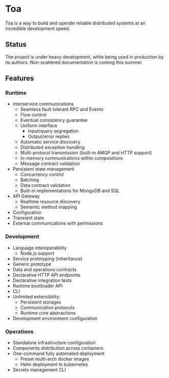 # Toa

Toa is a way to build and operate reliable distributed systems at an incredible development speed.

## Status

The project is under heavy development, while being used in production by its authors.
Non-scattered documentation is coming this summer.

## Features

### Runtime

- Interservice communications
    - Seamless fault tolerant RPC and Events
    - Flow control
    - Eventual consistency guarantee
    - Uniform interface
        - Input/query segregation
        - Output/error replies
    - Automatic service discovery
    - Distributed exception handling
    - Multi-protocol transmission (built-in AMQP and HTTP support)
    - In-memory communications within compositions
    - Message contract validation
- Persistent state management
    - Concurrency control
    - Batching
    - Data contract validation
    - Built-in implementations for MongoDB and SQL
- API Gateway
    - Realtime resource discovery
    - Semantic method mapping
- Configuration
- Transient state
- External communications with permissions

### Development

- Language interoperability
    - Node.js support
- Service prototyping (inheritance)
- Generic prototype
- Data and operations contracts
- Declarative HTTP API endpoints
- Declarative integration tests
- Runtime bootloader API
- CLI
- Unlimited extensibility:
    - Persistent storages
    - Communication protocols
    - Runtime core abstractions
- Development environment configuration

### Operations

- Standalone infrastructure configuration
- Components distribution across containers
- One-command fully automated deployment
    - Preset multi-arch docker images
    - Helm deployment to kubernetes
- Secrets management CLI
